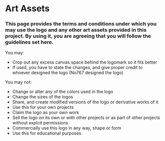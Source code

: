 # Art Assets
### This page provides the terms and conditions under which you may use the logo and any other art assets provided in this project. By using it, you are agreeing that you will follow the guidelines set here. 

You may: 

- Crop out any excess canvas space behind the logomark so it fits better
- If used, you have to state the changes, and give proper credit to whoever designed the logo (No767 designed the logo)

You may not:

- Change or alter any of the colors used in the logo
- Change the sizes of the logos 
- Share, and create modified versions of the logo or derivative works of it 
- Use this for your own projects
- Claim the logo as your own work
- Sell the logo on its own or with other projects or as part of other projects without explcit permissions
- Commercially use this logo in any way, shape or form
- Use this for educational purposes